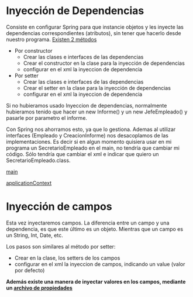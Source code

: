 # Inyección de Dependencias
Consiste en configurar Spring para que instancie objetos y les inyecte las dependencias correspondientes (atributos), sin tener que hacerlo desde nuestro programa.
[Existen 2 métodos](src/main/resources/applicationContext.xml)
- Por constructor
  - Crear las clases e interfaces de las dependencias
  - Crear el constructor en la clase para la inyección de dependencias
  - configurar en el xml la inyeccion de dependencia
- Por setter
  - Crear las clases e interfaces de las dependencias
  - Crear el setter en la clase para la inyección de dependencias
  - configurar en el xml la inyeccion de dependencia  

Si no hubieramos usado Inyeccion de dependencias, normalmente hubieramos tenido que hacer un new Informe() y un new JefeEmpleado() y pasarle por parametro el informe.

Con Spring nos ahorramos esto, ya que lo gestiona.
Ademas al utilizar interfaces (Empleado y CreacionInforme) nos desacoplamos de las implementaciones. Es decir si en algun momento quisiera usar en mi programa un SecretarioEmpleado en el main, no tendría que cambiar mi código. Sólo tendría que cambiar el xml e indicar que quiero un SecretarioEmpleado.class.


[main](src/main/java/dominio/App.java) 

[applicationContext](src/main/resources/applicationContext.xml)

# Inyección de campos
Esta vez inyectaremos campos. La diferencia entre un campo y una dependencia, es que este último es un objeto. Mientras que un campo es un String, Int, Date, etc.

Los pasos son similares al método por setter:
  - Crear en la clase, los setters de los campos
  - configurar en el xml la inyeccion de campos, indicando un value (valor por defecto)

**Además existe una manera de inyectar valores en los campos, mediante un [archivo de propiedades](src/main/resources/datosEmpresa.propiedades)**

